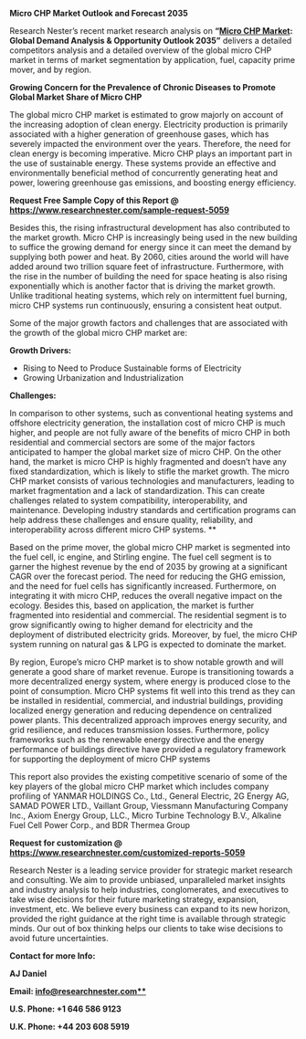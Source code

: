 ﻿**Micro CHP Market Outlook and Forecast 2035**

Research Nester’s recent market research analysis on **“[Micro CHP Market](https://www.researchnester.com/reports/micro-chp-market/5059): Global Demand Analysis & Opportunity Outlook 2035”** delivers a detailed competitors analysis and a detailed overview of the global micro CHP market in terms of market segmentation by application, fuel, capacity prime mover, and by region.

**Growing Concern for the Prevalence of Chronic Diseases to Promote Global Market Share of Micro CHP**

The global micro CHP market is estimated to grow majorly on account of the increasing adoption of clean energy. Electricity production is primarily associated with a higher generation of greenhouse gases, which has severely impacted the environment over the years. Therefore, the need for clean energy is becoming imperative. Micro CHP plays an important part in the use of sustainable energy. These systems provide an effective and environmentally beneficial method of concurrently generating heat and power, lowering greenhouse gas emissions, and boosting energy efficiency. 

**Request Free Sample Copy of this Report @ <https://www.researchnester.com/sample-request-5059>** 

Besides this, the rising infrastructural development has also contributed to the market growth. Micro CHP is increasingly being used in the new building to suffice the growing demand for energy since it can meet the demand by supplying both power and heat. By 2060, cities around the world will have added around two trillion square feet of infrastructure. Furthermore, with the rise in the number of building the need for space heating is also rising exponentially which is another factor that is driving the market growth. Unlike traditional heating systems, which rely on intermittent fuel burning, micro CHP systems run continuously, ensuring a consistent heat output.

Some of the major growth factors and challenges that are associated with the growth of the global micro CHP market are:

**Growth Drivers:**

- Rising to Need to Produce Sustainable forms of Electricity
- Growing Urbanization and Industrialization

**Challenges:**

In comparison to other systems, such as conventional heating systems and offshore electricity generation, the installation cost of micro CHP is much higher, and people are not fully aware of the benefits of micro CHP in both residential and commercial sectors are some of the major factors anticipated to hamper the global market size of micro CHP. On the other hand, the market is micro CHP is highly fragmented and doesn’t have any fixed standardization, which is likely to stifle the market growth. The micro CHP market consists of various technologies and manufacturers, leading to market fragmentation and a lack of standardization. This can create challenges related to system compatibility, interoperability, and maintenance. Developing industry standards and certification programs can help address these challenges and ensure quality, reliability, and interoperability across different micro CHP systems.
**


Based on the prime mover, the global micro CHP market is segmented into the fuel cell, ic engine, and Stirling engine. The fuel cell segment is to garner the highest revenue by the end of 2035 by growing at a significant CAGR over the forecast period. The need for reducing the GHG emission, and the need for fuel cells has significantly increased. Furthermore, on integrating it with micro CHP, reduces the overall negative impact on the ecology. Besides this, based on application, the market is further fragmented into residential and commercial. The residential segment is to grow significantly owing to higher demand for electricity and the deployment of distributed electricity grids. Moreover, by fuel, the micro CHP system running on natural gas & LPG is expected to dominate the market. 

By region, Europe’s micro CHP market is to show notable growth and will generate a good share of market revenue. Europe is transitioning towards a more decentralized energy system, where energy is produced close to the point of consumption. Micro CHP systems fit well into this trend as they can be installed in residential, commercial, and industrial buildings, providing localized energy generation and reducing dependence on centralized power plants. This decentralized approach improves energy security, and grid resilience, and reduces transmission losses. Furthermore, policy frameworks such as the renewable energy directive and the energy performance of buildings directive have provided a regulatory framework for supporting the deployment of micro CHP systems

This report also provides the existing competitive scenario of some of the key players of the global micro CHP market which includes company profiling of YANMAR HOLDINGS Co., Ltd., General Electric, 2G Energy AG, SAMAD POWER LTD., Vaillant Group, Viessmann Manufacturing Company Inc., Axiom Energy Group, LLC., Micro Turbine Technology B.V., Alkaline Fuel Cell Power Corp., and BDR Thermea Group 

**Request for customization @ <https://www.researchnester.com/customized-reports-5059>**   

Research Nester is a leading service provider for strategic market research and consulting. We aim to provide unbiased, unparalleled market insights and industry analysis to help industries, conglomerates, and executives to take wise decisions for their future marketing strategy, expansion, investment, etc. We believe every business can expand to its new horizon, provided the right guidance at the right time is available through strategic minds. Our out of box thinking helps our clients to take wise decisions to avoid future uncertainties.

**Contact for more Info:**

**AJ Daniel**

**Email: [info@researchnester.com**](mailto:info@researchnester.com)**

**U.S. Phone: +1 646 586 9123** 

**U.K. Phone: +44 203 608 5919**

